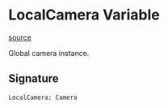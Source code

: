 # LocalCamera Variable

[source](https://developers.meta.com/horizon-worlds/reference/2.0.0/camera_localcamera)

Global camera instance.

## Signature

```
LocalCamera: Camera
```
